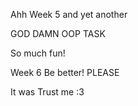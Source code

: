 Ahh Week 5 and yet another

GOD DAMN OOP TASK

So much fun!

Week 6 Be better! PLEASE

It was Trust me :3